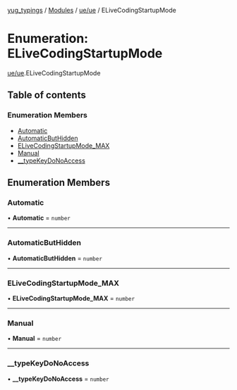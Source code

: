 [yug_typings](../README.md) / [Modules](../modules.md) / [ue/ue](../modules/ue_ue.md) / ELiveCodingStartupMode

# Enumeration: ELiveCodingStartupMode

[ue/ue](../modules/ue_ue.md).ELiveCodingStartupMode

## Table of contents

### Enumeration Members

- [Automatic](ue_ue.ELiveCodingStartupMode.md#automatic)
- [AutomaticButHidden](ue_ue.ELiveCodingStartupMode.md#automaticbuthidden)
- [ELiveCodingStartupMode\_MAX](ue_ue.ELiveCodingStartupMode.md#elivecodingstartupmode_max)
- [Manual](ue_ue.ELiveCodingStartupMode.md#manual)
- [\_\_typeKeyDoNoAccess](ue_ue.ELiveCodingStartupMode.md#__typekeydonoaccess)

## Enumeration Members

### Automatic

• **Automatic** = `number`

___

### AutomaticButHidden

• **AutomaticButHidden** = `number`

___

### ELiveCodingStartupMode\_MAX

• **ELiveCodingStartupMode\_MAX** = `number`

___

### Manual

• **Manual** = `number`

___

### \_\_typeKeyDoNoAccess

• **\_\_typeKeyDoNoAccess** = `number`
